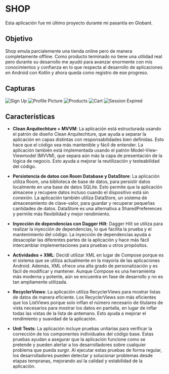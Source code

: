 # SHOP

Esta aplicación fue mi último proyecto durante mi pasantía en Globant.

## Objetivo

Shop emula parcialemente una tienda online pero de manera completamente offline. 
Como producto terminado no tiene una utilidad real pero durante su desarrollo me ayudó para avanzar enormente con mis conocimientos y confianza en lo que respecta al desarrollo de aplicaciones en Android con Kotlin y ahora queda como registro de ese progreso.

## Capturas

![Sign Up](screenshots/sign-up.jpeg)
![Profile Picture](screenshots/pp.jpeg)
![Products](screenshots/products.jpeg)
![Cart](screenshots/cart.jpeg)
![Session Expired](screenshots/session-expired.jpeg)

## Características

* **Clean Arquitechture + MVVM**: La aplicación está estructurada usando el patrón de diseño Clean Arquitechture, que ayuda a separar la aplicación en capas distintas con responsabilidades bien definidas. Esto hace que el código sea más mantenible y fácil de entender. La aplicación también está implementada usando el patrón Model-View-Viewmodel (MVVM), que separa aún más la capa de presentación de la lógica de negocio. Esto ayuda a mejorar la reutilización y testeabilidad del código.

* **Persistencia de datos con Room Database y DataStore**: La aplicación utiliza Room, una biblioteca de base de datos, para persistir datos localmente en una base de datos SQLite. Esto permite que la aplicación almacene y recupere datos incluso cuando el dispositivo está sin conexión. La aplicación también utiliza DataStore, un sistema de almacenamiento de clave-valor, para guardar y recuperar pequeñas cantidades de datos. DataStore es una alternativa a SharedPreferences y permite más flexibilidad y mejor rendimiento.

* **Inyección de dependencias con Dagger Hilt**: Dagger Hilt se utiliza para realizar la inyección de dependencias, lo que facilita la prueba y el mantenimiento del código. La inyección de dependencias ayuda a desacoplar las diferentes partes de la aplicación y hace más fácil intercambiar implementaciones para pruebas u otros propósitos.

* **Actividades + XML**: Decidí utilizar XML en lugar de Compose porque es el sistema que se utiliza actualmente en la mayoría de las aplicaciones Android. Además, XML ofrece una alta grado de personalización y es fácil de modificar y mantener. Aunque Compose es una herramienta más moderna y potente, aún se encuentra en fase de desarrollo y no es tan ampliamente utilizada. 

* **RecyclerViews**: La aplicación utiliza RecyclerViews para mostrar listas de datos de manera eficiente. Los RecyclerViews son más eficientes que los ListViews porque solo inflan el número necesario de titulares de vista necesarios para mostrar los datos en pantalla, en lugar de inflar todas las vistas de la lista de antemano. Esto ayuda a mejorar el rendimiento y suavidad de la aplicación.

* **Unit Tests**: La aplicación incluye pruebas unitarias para verificar la corrección de los componentes individuales del código base. Estas pruebas ayudan a asegurar que la aplicación funcione como se pretende y pueden alertar a los desarrolladores sobre cualquier problema que pueda surgir. Al ejecutar estas pruebas de forma regular, los desarrolladores pueden detectar y solucionar problemas desde etapas tempranas, mejorando así la calidad y estabilidad de la aplicación.




